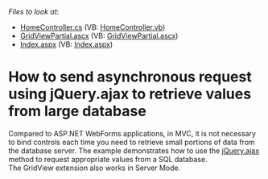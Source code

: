 <!-- default file list -->
*Files to look at*:

* [HomeController.cs](./CS/Controllers/HomeController.cs) (VB: [HomeController.vb](./VB/Controllers/HomeController.vb))
* [GridViewPartial.ascx](./CS/Views/Home/GridViewPartial.ascx) (VB: [GridViewPartial.ascx](./VB/Views/Home/GridViewPartial.ascx))
* [Index.aspx](./CS/Views/Home/Index.aspx) (VB: [Index.aspx](./VB/Views/Home/Index.aspx))
<!-- default file list end -->
# How to send asynchronous request using jQuery.ajax to retrieve values from large database


<p>Compared to ASP.NET WebForms applications, in MVC, it is not necessary to bind controls each time you need to retrieve small portions of data from the database server. The example demonstrates how to use the <a href="http://api.jquery.com/jQuery.ajax"><u>jQuery.ajax</u></a> method to request appropriate values from a SQL database.<br />
The GridView extension also works in Server Mode.</p>

<br/>


